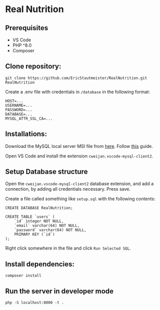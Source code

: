 # Real Nutrition

## Prerequisites

-   VS Code
-   PHP ^8.0
-   Composer

## Clone repository:

```
git clone https://github.com/EricStautmeister/RealNutrition.git RealNutrition
```

Create a .env file with credentials in `/database` in the following format:

```
HOST=...
USERNAME=...
PASSWORD=...
DATABASE=...
MYSQL_ATTR_SSL_CA=...
```

## Installations: <br>

Download the MySQL local server MSI file from [here](https://dev.mysql.com/downloads/file/?id=516926).
Follow [this](https://www.prisma.io/dataguide/mysql/setting-up-a-local-mysql-database) guide.

Open VS Code and install the extension `cweijan.vscode-mysql-client2`.

## Setup Database structure
Open the `cweijan.vscode-mysql-client2` database extension, and add a connection, by adding all credentials necessary. Press save. 

Create a file called something like `setup.sql` with the following contents:

```
CREATE DATABASE RealNutrition;

CREATE TABLE `users` (
    `id` integer NOT NULL,
    `email` varchar(64) NOT NULL,
    `password` varchar(64) NOT NULL,
    PRIMARY KEY (`id`)
);
```
Right click somewhere in the file and click `Run Selected SQL`.

## Install dependencies:

```
composer install
```

## Run the server in developer mode

```
php -S localhost:8000 -t .
```
